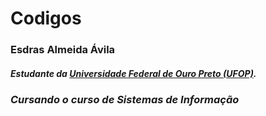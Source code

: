 # Codigos

### Esdras Almeida Ávila 

#### *Estudante da [Universidade Federal de Ouro Preto (UFOP)](http://www.ufop.br).*

### *Cursando o curso de Sistemas de Informação*

